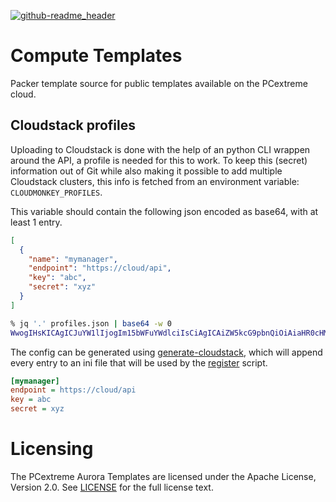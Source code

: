 [![github-readme_header](https://cloud.githubusercontent.com/assets/2406615/17754363/6e205280-64d4-11e6-946d-e7e7aedb2e30.png)](https://www.pcextreme.nl)

# Compute Templates

Packer template source for public templates available on the PCextreme cloud.

## Cloudstack profiles
Uploading to Cloudstack is done with the help of an python CLI wrappen around the API, a profile is needed for this to work.
To keep this (secret) information out of Git while also making it possible to add multiple Cloudstack clusters, this info is fetched from an environment variable: `CLOUDMONKEY_PROFILES`.

This variable should contain the following json encoded as base64, with at least 1 entry.
```json
[
  {
    "name": "mymanager",
    "endpoint": "https://cloud/api",
    "key": "abc",
    "secret": "xyz"
  }
]
```
```bash
% jq '.' profiles.json | base64 -w 0
WwogIHsKICAgICJuYW1lIjogIm15bWFuYWdlciIsCiAgICAiZW5kcG9pbnQiOiAiaHR0cHM6Ly9jbG91ZC9hcGkiLAogICAgImtleSI6ICJhYmMiLAogICAgInNlY3JldCI6ICJ4eXoiCiAgfQpdCg==
```

The config can be generated using [generate-cloudstack](bin/generate-cloudstack), which will append every entry to an ini file that will be used by the [register](bin/register) script.
```ini
[mymanager]
endpoint = https://cloud/api
key = abc
secret = xyz
```

# Licensing
The PCextreme Aurora Templates are licensed under the Apache License, Version 2.0. See [LICENSE](LICENSE) for the full license text.
